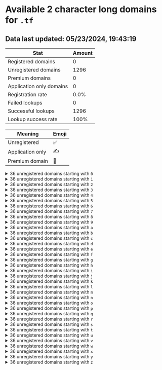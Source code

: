 # Available 2 character long domains for `.tf`

## Data last updated: 05/23/2024, 19:43:19

|Stat|Amount|
|--|--|
|Registered domains|0|
|Unregistered domains|1296|
|Premium domains|0|
|Application only domains|0|
|Registration rate|0.0%|
|Failed lookups|0|
|Successful lookups|1296|
|Lookup success rate|100%|


|Meaning|Emoji|
|--|--|
|Unregistered|:white_check_mark:|
|Application only|:writing_hand:|
|Premium domain|:gem:|

<details>
<summary>36 unregistered domains starting with <bold><code>0</code></bold></summary>

|Type|Domain|
|--|--|
|:white_check_mark:|`00.tf`|
|:white_check_mark:|`01.tf`|
|:white_check_mark:|`02.tf`|
|:white_check_mark:|`03.tf`|
|:white_check_mark:|`04.tf`|
|:white_check_mark:|`05.tf`|
|:white_check_mark:|`06.tf`|
|:white_check_mark:|`07.tf`|
|:white_check_mark:|`08.tf`|
|:white_check_mark:|`09.tf`|
|:white_check_mark:|`0a.tf`|
|:white_check_mark:|`0b.tf`|
|:white_check_mark:|`0c.tf`|
|:white_check_mark:|`0d.tf`|
|:white_check_mark:|`0e.tf`|
|:white_check_mark:|`0f.tf`|
|:white_check_mark:|`0g.tf`|
|:white_check_mark:|`0h.tf`|
|:white_check_mark:|`0i.tf`|
|:white_check_mark:|`0j.tf`|
|:white_check_mark:|`0k.tf`|
|:white_check_mark:|`0l.tf`|
|:white_check_mark:|`0m.tf`|
|:white_check_mark:|`0n.tf`|
|:white_check_mark:|`0o.tf`|
|:white_check_mark:|`0p.tf`|
|:white_check_mark:|`0q.tf`|
|:white_check_mark:|`0r.tf`|
|:white_check_mark:|`0s.tf`|
|:white_check_mark:|`0t.tf`|
|:white_check_mark:|`0u.tf`|
|:white_check_mark:|`0v.tf`|
|:white_check_mark:|`0w.tf`|
|:white_check_mark:|`0x.tf`|
|:white_check_mark:|`0y.tf`|
|:white_check_mark:|`0z.tf`|
</details>
<details>
<summary>36 unregistered domains starting with <bold><code>1</code></bold></summary>

|Type|Domain|
|--|--|
|:white_check_mark:|`10.tf`|
|:white_check_mark:|`11.tf`|
|:white_check_mark:|`12.tf`|
|:white_check_mark:|`13.tf`|
|:white_check_mark:|`14.tf`|
|:white_check_mark:|`15.tf`|
|:white_check_mark:|`16.tf`|
|:white_check_mark:|`17.tf`|
|:white_check_mark:|`18.tf`|
|:white_check_mark:|`19.tf`|
|:white_check_mark:|`1a.tf`|
|:white_check_mark:|`1b.tf`|
|:white_check_mark:|`1c.tf`|
|:white_check_mark:|`1d.tf`|
|:white_check_mark:|`1e.tf`|
|:white_check_mark:|`1f.tf`|
|:white_check_mark:|`1g.tf`|
|:white_check_mark:|`1h.tf`|
|:white_check_mark:|`1i.tf`|
|:white_check_mark:|`1j.tf`|
|:white_check_mark:|`1k.tf`|
|:white_check_mark:|`1l.tf`|
|:white_check_mark:|`1m.tf`|
|:white_check_mark:|`1n.tf`|
|:white_check_mark:|`1o.tf`|
|:white_check_mark:|`1p.tf`|
|:white_check_mark:|`1q.tf`|
|:white_check_mark:|`1r.tf`|
|:white_check_mark:|`1s.tf`|
|:white_check_mark:|`1t.tf`|
|:white_check_mark:|`1u.tf`|
|:white_check_mark:|`1v.tf`|
|:white_check_mark:|`1w.tf`|
|:white_check_mark:|`1x.tf`|
|:white_check_mark:|`1y.tf`|
|:white_check_mark:|`1z.tf`|
</details>
<details>
<summary>36 unregistered domains starting with <bold><code>2</code></bold></summary>

|Type|Domain|
|--|--|
|:white_check_mark:|`20.tf`|
|:white_check_mark:|`21.tf`|
|:white_check_mark:|`22.tf`|
|:white_check_mark:|`23.tf`|
|:white_check_mark:|`24.tf`|
|:white_check_mark:|`25.tf`|
|:white_check_mark:|`26.tf`|
|:white_check_mark:|`27.tf`|
|:white_check_mark:|`28.tf`|
|:white_check_mark:|`29.tf`|
|:white_check_mark:|`2a.tf`|
|:white_check_mark:|`2b.tf`|
|:white_check_mark:|`2c.tf`|
|:white_check_mark:|`2d.tf`|
|:white_check_mark:|`2e.tf`|
|:white_check_mark:|`2f.tf`|
|:white_check_mark:|`2g.tf`|
|:white_check_mark:|`2h.tf`|
|:white_check_mark:|`2i.tf`|
|:white_check_mark:|`2j.tf`|
|:white_check_mark:|`2k.tf`|
|:white_check_mark:|`2l.tf`|
|:white_check_mark:|`2m.tf`|
|:white_check_mark:|`2n.tf`|
|:white_check_mark:|`2o.tf`|
|:white_check_mark:|`2p.tf`|
|:white_check_mark:|`2q.tf`|
|:white_check_mark:|`2r.tf`|
|:white_check_mark:|`2s.tf`|
|:white_check_mark:|`2t.tf`|
|:white_check_mark:|`2u.tf`|
|:white_check_mark:|`2v.tf`|
|:white_check_mark:|`2w.tf`|
|:white_check_mark:|`2x.tf`|
|:white_check_mark:|`2y.tf`|
|:white_check_mark:|`2z.tf`|
</details>
<details>
<summary>36 unregistered domains starting with <bold><code>3</code></bold></summary>

|Type|Domain|
|--|--|
|:white_check_mark:|`30.tf`|
|:white_check_mark:|`31.tf`|
|:white_check_mark:|`32.tf`|
|:white_check_mark:|`33.tf`|
|:white_check_mark:|`34.tf`|
|:white_check_mark:|`35.tf`|
|:white_check_mark:|`36.tf`|
|:white_check_mark:|`37.tf`|
|:white_check_mark:|`38.tf`|
|:white_check_mark:|`39.tf`|
|:white_check_mark:|`3a.tf`|
|:white_check_mark:|`3b.tf`|
|:white_check_mark:|`3c.tf`|
|:white_check_mark:|`3d.tf`|
|:white_check_mark:|`3e.tf`|
|:white_check_mark:|`3f.tf`|
|:white_check_mark:|`3g.tf`|
|:white_check_mark:|`3h.tf`|
|:white_check_mark:|`3i.tf`|
|:white_check_mark:|`3j.tf`|
|:white_check_mark:|`3k.tf`|
|:white_check_mark:|`3l.tf`|
|:white_check_mark:|`3m.tf`|
|:white_check_mark:|`3n.tf`|
|:white_check_mark:|`3o.tf`|
|:white_check_mark:|`3p.tf`|
|:white_check_mark:|`3q.tf`|
|:white_check_mark:|`3r.tf`|
|:white_check_mark:|`3s.tf`|
|:white_check_mark:|`3t.tf`|
|:white_check_mark:|`3u.tf`|
|:white_check_mark:|`3v.tf`|
|:white_check_mark:|`3w.tf`|
|:white_check_mark:|`3x.tf`|
|:white_check_mark:|`3y.tf`|
|:white_check_mark:|`3z.tf`|
</details>
<details>
<summary>36 unregistered domains starting with <bold><code>4</code></bold></summary>

|Type|Domain|
|--|--|
|:white_check_mark:|`40.tf`|
|:white_check_mark:|`41.tf`|
|:white_check_mark:|`42.tf`|
|:white_check_mark:|`43.tf`|
|:white_check_mark:|`44.tf`|
|:white_check_mark:|`45.tf`|
|:white_check_mark:|`46.tf`|
|:white_check_mark:|`47.tf`|
|:white_check_mark:|`48.tf`|
|:white_check_mark:|`49.tf`|
|:white_check_mark:|`4a.tf`|
|:white_check_mark:|`4b.tf`|
|:white_check_mark:|`4c.tf`|
|:white_check_mark:|`4d.tf`|
|:white_check_mark:|`4e.tf`|
|:white_check_mark:|`4f.tf`|
|:white_check_mark:|`4g.tf`|
|:white_check_mark:|`4h.tf`|
|:white_check_mark:|`4i.tf`|
|:white_check_mark:|`4j.tf`|
|:white_check_mark:|`4k.tf`|
|:white_check_mark:|`4l.tf`|
|:white_check_mark:|`4m.tf`|
|:white_check_mark:|`4n.tf`|
|:white_check_mark:|`4o.tf`|
|:white_check_mark:|`4p.tf`|
|:white_check_mark:|`4q.tf`|
|:white_check_mark:|`4r.tf`|
|:white_check_mark:|`4s.tf`|
|:white_check_mark:|`4t.tf`|
|:white_check_mark:|`4u.tf`|
|:white_check_mark:|`4v.tf`|
|:white_check_mark:|`4w.tf`|
|:white_check_mark:|`4x.tf`|
|:white_check_mark:|`4y.tf`|
|:white_check_mark:|`4z.tf`|
</details>
<details>
<summary>36 unregistered domains starting with <bold><code>5</code></bold></summary>

|Type|Domain|
|--|--|
|:white_check_mark:|`50.tf`|
|:white_check_mark:|`51.tf`|
|:white_check_mark:|`52.tf`|
|:white_check_mark:|`53.tf`|
|:white_check_mark:|`54.tf`|
|:white_check_mark:|`55.tf`|
|:white_check_mark:|`56.tf`|
|:white_check_mark:|`57.tf`|
|:white_check_mark:|`58.tf`|
|:white_check_mark:|`59.tf`|
|:white_check_mark:|`5a.tf`|
|:white_check_mark:|`5b.tf`|
|:white_check_mark:|`5c.tf`|
|:white_check_mark:|`5d.tf`|
|:white_check_mark:|`5e.tf`|
|:white_check_mark:|`5f.tf`|
|:white_check_mark:|`5g.tf`|
|:white_check_mark:|`5h.tf`|
|:white_check_mark:|`5i.tf`|
|:white_check_mark:|`5j.tf`|
|:white_check_mark:|`5k.tf`|
|:white_check_mark:|`5l.tf`|
|:white_check_mark:|`5m.tf`|
|:white_check_mark:|`5n.tf`|
|:white_check_mark:|`5o.tf`|
|:white_check_mark:|`5p.tf`|
|:white_check_mark:|`5q.tf`|
|:white_check_mark:|`5r.tf`|
|:white_check_mark:|`5s.tf`|
|:white_check_mark:|`5t.tf`|
|:white_check_mark:|`5u.tf`|
|:white_check_mark:|`5v.tf`|
|:white_check_mark:|`5w.tf`|
|:white_check_mark:|`5x.tf`|
|:white_check_mark:|`5y.tf`|
|:white_check_mark:|`5z.tf`|
</details>
<details>
<summary>36 unregistered domains starting with <bold><code>6</code></bold></summary>

|Type|Domain|
|--|--|
|:white_check_mark:|`60.tf`|
|:white_check_mark:|`61.tf`|
|:white_check_mark:|`62.tf`|
|:white_check_mark:|`63.tf`|
|:white_check_mark:|`64.tf`|
|:white_check_mark:|`65.tf`|
|:white_check_mark:|`66.tf`|
|:white_check_mark:|`67.tf`|
|:white_check_mark:|`68.tf`|
|:white_check_mark:|`69.tf`|
|:white_check_mark:|`6a.tf`|
|:white_check_mark:|`6b.tf`|
|:white_check_mark:|`6c.tf`|
|:white_check_mark:|`6d.tf`|
|:white_check_mark:|`6e.tf`|
|:white_check_mark:|`6f.tf`|
|:white_check_mark:|`6g.tf`|
|:white_check_mark:|`6h.tf`|
|:white_check_mark:|`6i.tf`|
|:white_check_mark:|`6j.tf`|
|:white_check_mark:|`6k.tf`|
|:white_check_mark:|`6l.tf`|
|:white_check_mark:|`6m.tf`|
|:white_check_mark:|`6n.tf`|
|:white_check_mark:|`6o.tf`|
|:white_check_mark:|`6p.tf`|
|:white_check_mark:|`6q.tf`|
|:white_check_mark:|`6r.tf`|
|:white_check_mark:|`6s.tf`|
|:white_check_mark:|`6t.tf`|
|:white_check_mark:|`6u.tf`|
|:white_check_mark:|`6v.tf`|
|:white_check_mark:|`6w.tf`|
|:white_check_mark:|`6x.tf`|
|:white_check_mark:|`6y.tf`|
|:white_check_mark:|`6z.tf`|
</details>
<details>
<summary>36 unregistered domains starting with <bold><code>7</code></bold></summary>

|Type|Domain|
|--|--|
|:white_check_mark:|`70.tf`|
|:white_check_mark:|`71.tf`|
|:white_check_mark:|`72.tf`|
|:white_check_mark:|`73.tf`|
|:white_check_mark:|`74.tf`|
|:white_check_mark:|`75.tf`|
|:white_check_mark:|`76.tf`|
|:white_check_mark:|`77.tf`|
|:white_check_mark:|`78.tf`|
|:white_check_mark:|`79.tf`|
|:white_check_mark:|`7a.tf`|
|:white_check_mark:|`7b.tf`|
|:white_check_mark:|`7c.tf`|
|:white_check_mark:|`7d.tf`|
|:white_check_mark:|`7e.tf`|
|:white_check_mark:|`7f.tf`|
|:white_check_mark:|`7g.tf`|
|:white_check_mark:|`7h.tf`|
|:white_check_mark:|`7i.tf`|
|:white_check_mark:|`7j.tf`|
|:white_check_mark:|`7k.tf`|
|:white_check_mark:|`7l.tf`|
|:white_check_mark:|`7m.tf`|
|:white_check_mark:|`7n.tf`|
|:white_check_mark:|`7o.tf`|
|:white_check_mark:|`7p.tf`|
|:white_check_mark:|`7q.tf`|
|:white_check_mark:|`7r.tf`|
|:white_check_mark:|`7s.tf`|
|:white_check_mark:|`7t.tf`|
|:white_check_mark:|`7u.tf`|
|:white_check_mark:|`7v.tf`|
|:white_check_mark:|`7w.tf`|
|:white_check_mark:|`7x.tf`|
|:white_check_mark:|`7y.tf`|
|:white_check_mark:|`7z.tf`|
</details>
<details>
<summary>36 unregistered domains starting with <bold><code>8</code></bold></summary>

|Type|Domain|
|--|--|
|:white_check_mark:|`80.tf`|
|:white_check_mark:|`81.tf`|
|:white_check_mark:|`82.tf`|
|:white_check_mark:|`83.tf`|
|:white_check_mark:|`84.tf`|
|:white_check_mark:|`85.tf`|
|:white_check_mark:|`86.tf`|
|:white_check_mark:|`87.tf`|
|:white_check_mark:|`88.tf`|
|:white_check_mark:|`89.tf`|
|:white_check_mark:|`8a.tf`|
|:white_check_mark:|`8b.tf`|
|:white_check_mark:|`8c.tf`|
|:white_check_mark:|`8d.tf`|
|:white_check_mark:|`8e.tf`|
|:white_check_mark:|`8f.tf`|
|:white_check_mark:|`8g.tf`|
|:white_check_mark:|`8h.tf`|
|:white_check_mark:|`8i.tf`|
|:white_check_mark:|`8j.tf`|
|:white_check_mark:|`8k.tf`|
|:white_check_mark:|`8l.tf`|
|:white_check_mark:|`8m.tf`|
|:white_check_mark:|`8n.tf`|
|:white_check_mark:|`8o.tf`|
|:white_check_mark:|`8p.tf`|
|:white_check_mark:|`8q.tf`|
|:white_check_mark:|`8r.tf`|
|:white_check_mark:|`8s.tf`|
|:white_check_mark:|`8t.tf`|
|:white_check_mark:|`8u.tf`|
|:white_check_mark:|`8v.tf`|
|:white_check_mark:|`8w.tf`|
|:white_check_mark:|`8x.tf`|
|:white_check_mark:|`8y.tf`|
|:white_check_mark:|`8z.tf`|
</details>
<details>
<summary>36 unregistered domains starting with <bold><code>9</code></bold></summary>

|Type|Domain|
|--|--|
|:white_check_mark:|`90.tf`|
|:white_check_mark:|`91.tf`|
|:white_check_mark:|`92.tf`|
|:white_check_mark:|`93.tf`|
|:white_check_mark:|`94.tf`|
|:white_check_mark:|`95.tf`|
|:white_check_mark:|`96.tf`|
|:white_check_mark:|`97.tf`|
|:white_check_mark:|`98.tf`|
|:white_check_mark:|`99.tf`|
|:white_check_mark:|`9a.tf`|
|:white_check_mark:|`9b.tf`|
|:white_check_mark:|`9c.tf`|
|:white_check_mark:|`9d.tf`|
|:white_check_mark:|`9e.tf`|
|:white_check_mark:|`9f.tf`|
|:white_check_mark:|`9g.tf`|
|:white_check_mark:|`9h.tf`|
|:white_check_mark:|`9i.tf`|
|:white_check_mark:|`9j.tf`|
|:white_check_mark:|`9k.tf`|
|:white_check_mark:|`9l.tf`|
|:white_check_mark:|`9m.tf`|
|:white_check_mark:|`9n.tf`|
|:white_check_mark:|`9o.tf`|
|:white_check_mark:|`9p.tf`|
|:white_check_mark:|`9q.tf`|
|:white_check_mark:|`9r.tf`|
|:white_check_mark:|`9s.tf`|
|:white_check_mark:|`9t.tf`|
|:white_check_mark:|`9u.tf`|
|:white_check_mark:|`9v.tf`|
|:white_check_mark:|`9w.tf`|
|:white_check_mark:|`9x.tf`|
|:white_check_mark:|`9y.tf`|
|:white_check_mark:|`9z.tf`|
</details>
<details>
<summary>36 unregistered domains starting with <bold><code>a</code></bold></summary>

|Type|Domain|
|--|--|
|:white_check_mark:|`a0.tf`|
|:white_check_mark:|`a1.tf`|
|:white_check_mark:|`a2.tf`|
|:white_check_mark:|`a3.tf`|
|:white_check_mark:|`a4.tf`|
|:white_check_mark:|`a5.tf`|
|:white_check_mark:|`a6.tf`|
|:white_check_mark:|`a7.tf`|
|:white_check_mark:|`a8.tf`|
|:white_check_mark:|`a9.tf`|
|:white_check_mark:|`aa.tf`|
|:white_check_mark:|`ab.tf`|
|:white_check_mark:|`ac.tf`|
|:white_check_mark:|`ad.tf`|
|:white_check_mark:|`ae.tf`|
|:white_check_mark:|`af.tf`|
|:white_check_mark:|`ag.tf`|
|:white_check_mark:|`ah.tf`|
|:white_check_mark:|`ai.tf`|
|:white_check_mark:|`aj.tf`|
|:white_check_mark:|`ak.tf`|
|:white_check_mark:|`al.tf`|
|:white_check_mark:|`am.tf`|
|:white_check_mark:|`an.tf`|
|:white_check_mark:|`ao.tf`|
|:white_check_mark:|`ap.tf`|
|:white_check_mark:|`aq.tf`|
|:white_check_mark:|`ar.tf`|
|:white_check_mark:|`as.tf`|
|:white_check_mark:|`at.tf`|
|:white_check_mark:|`au.tf`|
|:white_check_mark:|`av.tf`|
|:white_check_mark:|`aw.tf`|
|:white_check_mark:|`ax.tf`|
|:white_check_mark:|`ay.tf`|
|:white_check_mark:|`az.tf`|
</details>
<details>
<summary>36 unregistered domains starting with <bold><code>b</code></bold></summary>

|Type|Domain|
|--|--|
|:white_check_mark:|`b0.tf`|
|:white_check_mark:|`b1.tf`|
|:white_check_mark:|`b2.tf`|
|:white_check_mark:|`b3.tf`|
|:white_check_mark:|`b4.tf`|
|:white_check_mark:|`b5.tf`|
|:white_check_mark:|`b6.tf`|
|:white_check_mark:|`b7.tf`|
|:white_check_mark:|`b8.tf`|
|:white_check_mark:|`b9.tf`|
|:white_check_mark:|`ba.tf`|
|:white_check_mark:|`bb.tf`|
|:white_check_mark:|`bc.tf`|
|:white_check_mark:|`bd.tf`|
|:white_check_mark:|`be.tf`|
|:white_check_mark:|`bf.tf`|
|:white_check_mark:|`bg.tf`|
|:white_check_mark:|`bh.tf`|
|:white_check_mark:|`bi.tf`|
|:white_check_mark:|`bj.tf`|
|:white_check_mark:|`bk.tf`|
|:white_check_mark:|`bl.tf`|
|:white_check_mark:|`bm.tf`|
|:white_check_mark:|`bn.tf`|
|:white_check_mark:|`bo.tf`|
|:white_check_mark:|`bp.tf`|
|:white_check_mark:|`bq.tf`|
|:white_check_mark:|`br.tf`|
|:white_check_mark:|`bs.tf`|
|:white_check_mark:|`bt.tf`|
|:white_check_mark:|`bu.tf`|
|:white_check_mark:|`bv.tf`|
|:white_check_mark:|`bw.tf`|
|:white_check_mark:|`bx.tf`|
|:white_check_mark:|`by.tf`|
|:white_check_mark:|`bz.tf`|
</details>
<details>
<summary>36 unregistered domains starting with <bold><code>c</code></bold></summary>

|Type|Domain|
|--|--|
|:white_check_mark:|`c0.tf`|
|:white_check_mark:|`c1.tf`|
|:white_check_mark:|`c2.tf`|
|:white_check_mark:|`c3.tf`|
|:white_check_mark:|`c4.tf`|
|:white_check_mark:|`c5.tf`|
|:white_check_mark:|`c6.tf`|
|:white_check_mark:|`c7.tf`|
|:white_check_mark:|`c8.tf`|
|:white_check_mark:|`c9.tf`|
|:white_check_mark:|`ca.tf`|
|:white_check_mark:|`cb.tf`|
|:white_check_mark:|`cc.tf`|
|:white_check_mark:|`cd.tf`|
|:white_check_mark:|`ce.tf`|
|:white_check_mark:|`cf.tf`|
|:white_check_mark:|`cg.tf`|
|:white_check_mark:|`ch.tf`|
|:white_check_mark:|`ci.tf`|
|:white_check_mark:|`cj.tf`|
|:white_check_mark:|`ck.tf`|
|:white_check_mark:|`cl.tf`|
|:white_check_mark:|`cm.tf`|
|:white_check_mark:|`cn.tf`|
|:white_check_mark:|`co.tf`|
|:white_check_mark:|`cp.tf`|
|:white_check_mark:|`cq.tf`|
|:white_check_mark:|`cr.tf`|
|:white_check_mark:|`cs.tf`|
|:white_check_mark:|`ct.tf`|
|:white_check_mark:|`cu.tf`|
|:white_check_mark:|`cv.tf`|
|:white_check_mark:|`cw.tf`|
|:white_check_mark:|`cx.tf`|
|:white_check_mark:|`cy.tf`|
|:white_check_mark:|`cz.tf`|
</details>
<details>
<summary>36 unregistered domains starting with <bold><code>d</code></bold></summary>

|Type|Domain|
|--|--|
|:white_check_mark:|`d0.tf`|
|:white_check_mark:|`d1.tf`|
|:white_check_mark:|`d2.tf`|
|:white_check_mark:|`d3.tf`|
|:white_check_mark:|`d4.tf`|
|:white_check_mark:|`d5.tf`|
|:white_check_mark:|`d6.tf`|
|:white_check_mark:|`d7.tf`|
|:white_check_mark:|`d8.tf`|
|:white_check_mark:|`d9.tf`|
|:white_check_mark:|`da.tf`|
|:white_check_mark:|`db.tf`|
|:white_check_mark:|`dc.tf`|
|:white_check_mark:|`dd.tf`|
|:white_check_mark:|`de.tf`|
|:white_check_mark:|`df.tf`|
|:white_check_mark:|`dg.tf`|
|:white_check_mark:|`dh.tf`|
|:white_check_mark:|`di.tf`|
|:white_check_mark:|`dj.tf`|
|:white_check_mark:|`dk.tf`|
|:white_check_mark:|`dl.tf`|
|:white_check_mark:|`dm.tf`|
|:white_check_mark:|`dn.tf`|
|:white_check_mark:|`do.tf`|
|:white_check_mark:|`dp.tf`|
|:white_check_mark:|`dq.tf`|
|:white_check_mark:|`dr.tf`|
|:white_check_mark:|`ds.tf`|
|:white_check_mark:|`dt.tf`|
|:white_check_mark:|`du.tf`|
|:white_check_mark:|`dv.tf`|
|:white_check_mark:|`dw.tf`|
|:white_check_mark:|`dx.tf`|
|:white_check_mark:|`dy.tf`|
|:white_check_mark:|`dz.tf`|
</details>
<details>
<summary>36 unregistered domains starting with <bold><code>e</code></bold></summary>

|Type|Domain|
|--|--|
|:white_check_mark:|`e0.tf`|
|:white_check_mark:|`e1.tf`|
|:white_check_mark:|`e2.tf`|
|:white_check_mark:|`e3.tf`|
|:white_check_mark:|`e4.tf`|
|:white_check_mark:|`e5.tf`|
|:white_check_mark:|`e6.tf`|
|:white_check_mark:|`e7.tf`|
|:white_check_mark:|`e8.tf`|
|:white_check_mark:|`e9.tf`|
|:white_check_mark:|`ea.tf`|
|:white_check_mark:|`eb.tf`|
|:white_check_mark:|`ec.tf`|
|:white_check_mark:|`ed.tf`|
|:white_check_mark:|`ee.tf`|
|:white_check_mark:|`ef.tf`|
|:white_check_mark:|`eg.tf`|
|:white_check_mark:|`eh.tf`|
|:white_check_mark:|`ei.tf`|
|:white_check_mark:|`ej.tf`|
|:white_check_mark:|`ek.tf`|
|:white_check_mark:|`el.tf`|
|:white_check_mark:|`em.tf`|
|:white_check_mark:|`en.tf`|
|:white_check_mark:|`eo.tf`|
|:white_check_mark:|`ep.tf`|
|:white_check_mark:|`eq.tf`|
|:white_check_mark:|`er.tf`|
|:white_check_mark:|`es.tf`|
|:white_check_mark:|`et.tf`|
|:white_check_mark:|`eu.tf`|
|:white_check_mark:|`ev.tf`|
|:white_check_mark:|`ew.tf`|
|:white_check_mark:|`ex.tf`|
|:white_check_mark:|`ey.tf`|
|:white_check_mark:|`ez.tf`|
</details>
<details>
<summary>36 unregistered domains starting with <bold><code>f</code></bold></summary>

|Type|Domain|
|--|--|
|:white_check_mark:|`f0.tf`|
|:white_check_mark:|`f1.tf`|
|:white_check_mark:|`f2.tf`|
|:white_check_mark:|`f3.tf`|
|:white_check_mark:|`f4.tf`|
|:white_check_mark:|`f5.tf`|
|:white_check_mark:|`f6.tf`|
|:white_check_mark:|`f7.tf`|
|:white_check_mark:|`f8.tf`|
|:white_check_mark:|`f9.tf`|
|:white_check_mark:|`fa.tf`|
|:white_check_mark:|`fb.tf`|
|:white_check_mark:|`fc.tf`|
|:white_check_mark:|`fd.tf`|
|:white_check_mark:|`fe.tf`|
|:white_check_mark:|`ff.tf`|
|:white_check_mark:|`fg.tf`|
|:white_check_mark:|`fh.tf`|
|:white_check_mark:|`fi.tf`|
|:white_check_mark:|`fj.tf`|
|:white_check_mark:|`fk.tf`|
|:white_check_mark:|`fl.tf`|
|:white_check_mark:|`fm.tf`|
|:white_check_mark:|`fn.tf`|
|:white_check_mark:|`fo.tf`|
|:white_check_mark:|`fp.tf`|
|:white_check_mark:|`fq.tf`|
|:white_check_mark:|`fr.tf`|
|:white_check_mark:|`fs.tf`|
|:white_check_mark:|`ft.tf`|
|:white_check_mark:|`fu.tf`|
|:white_check_mark:|`fv.tf`|
|:white_check_mark:|`fw.tf`|
|:white_check_mark:|`fx.tf`|
|:white_check_mark:|`fy.tf`|
|:white_check_mark:|`fz.tf`|
</details>
<details>
<summary>36 unregistered domains starting with <bold><code>g</code></bold></summary>

|Type|Domain|
|--|--|
|:white_check_mark:|`g0.tf`|
|:white_check_mark:|`g1.tf`|
|:white_check_mark:|`g2.tf`|
|:white_check_mark:|`g3.tf`|
|:white_check_mark:|`g4.tf`|
|:white_check_mark:|`g5.tf`|
|:white_check_mark:|`g6.tf`|
|:white_check_mark:|`g7.tf`|
|:white_check_mark:|`g8.tf`|
|:white_check_mark:|`g9.tf`|
|:white_check_mark:|`ga.tf`|
|:white_check_mark:|`gb.tf`|
|:white_check_mark:|`gc.tf`|
|:white_check_mark:|`gd.tf`|
|:white_check_mark:|`ge.tf`|
|:white_check_mark:|`gf.tf`|
|:white_check_mark:|`gg.tf`|
|:white_check_mark:|`gh.tf`|
|:white_check_mark:|`gi.tf`|
|:white_check_mark:|`gj.tf`|
|:white_check_mark:|`gk.tf`|
|:white_check_mark:|`gl.tf`|
|:white_check_mark:|`gm.tf`|
|:white_check_mark:|`gn.tf`|
|:white_check_mark:|`go.tf`|
|:white_check_mark:|`gp.tf`|
|:white_check_mark:|`gq.tf`|
|:white_check_mark:|`gr.tf`|
|:white_check_mark:|`gs.tf`|
|:white_check_mark:|`gt.tf`|
|:white_check_mark:|`gu.tf`|
|:white_check_mark:|`gv.tf`|
|:white_check_mark:|`gw.tf`|
|:white_check_mark:|`gx.tf`|
|:white_check_mark:|`gy.tf`|
|:white_check_mark:|`gz.tf`|
</details>
<details>
<summary>36 unregistered domains starting with <bold><code>h</code></bold></summary>

|Type|Domain|
|--|--|
|:white_check_mark:|`h0.tf`|
|:white_check_mark:|`h1.tf`|
|:white_check_mark:|`h2.tf`|
|:white_check_mark:|`h3.tf`|
|:white_check_mark:|`h4.tf`|
|:white_check_mark:|`h5.tf`|
|:white_check_mark:|`h6.tf`|
|:white_check_mark:|`h7.tf`|
|:white_check_mark:|`h8.tf`|
|:white_check_mark:|`h9.tf`|
|:white_check_mark:|`ha.tf`|
|:white_check_mark:|`hb.tf`|
|:white_check_mark:|`hc.tf`|
|:white_check_mark:|`hd.tf`|
|:white_check_mark:|`he.tf`|
|:white_check_mark:|`hf.tf`|
|:white_check_mark:|`hg.tf`|
|:white_check_mark:|`hh.tf`|
|:white_check_mark:|`hi.tf`|
|:white_check_mark:|`hj.tf`|
|:white_check_mark:|`hk.tf`|
|:white_check_mark:|`hl.tf`|
|:white_check_mark:|`hm.tf`|
|:white_check_mark:|`hn.tf`|
|:white_check_mark:|`ho.tf`|
|:white_check_mark:|`hp.tf`|
|:white_check_mark:|`hq.tf`|
|:white_check_mark:|`hr.tf`|
|:white_check_mark:|`hs.tf`|
|:white_check_mark:|`ht.tf`|
|:white_check_mark:|`hu.tf`|
|:white_check_mark:|`hv.tf`|
|:white_check_mark:|`hw.tf`|
|:white_check_mark:|`hx.tf`|
|:white_check_mark:|`hy.tf`|
|:white_check_mark:|`hz.tf`|
</details>
<details>
<summary>36 unregistered domains starting with <bold><code>i</code></bold></summary>

|Type|Domain|
|--|--|
|:white_check_mark:|`i0.tf`|
|:white_check_mark:|`i1.tf`|
|:white_check_mark:|`i2.tf`|
|:white_check_mark:|`i3.tf`|
|:white_check_mark:|`i4.tf`|
|:white_check_mark:|`i5.tf`|
|:white_check_mark:|`i6.tf`|
|:white_check_mark:|`i7.tf`|
|:white_check_mark:|`i8.tf`|
|:white_check_mark:|`i9.tf`|
|:white_check_mark:|`ia.tf`|
|:white_check_mark:|`ib.tf`|
|:white_check_mark:|`ic.tf`|
|:white_check_mark:|`id.tf`|
|:white_check_mark:|`ie.tf`|
|:white_check_mark:|`if.tf`|
|:white_check_mark:|`ig.tf`|
|:white_check_mark:|`ih.tf`|
|:white_check_mark:|`ii.tf`|
|:white_check_mark:|`ij.tf`|
|:white_check_mark:|`ik.tf`|
|:white_check_mark:|`il.tf`|
|:white_check_mark:|`im.tf`|
|:white_check_mark:|`in.tf`|
|:white_check_mark:|`io.tf`|
|:white_check_mark:|`ip.tf`|
|:white_check_mark:|`iq.tf`|
|:white_check_mark:|`ir.tf`|
|:white_check_mark:|`is.tf`|
|:white_check_mark:|`it.tf`|
|:white_check_mark:|`iu.tf`|
|:white_check_mark:|`iv.tf`|
|:white_check_mark:|`iw.tf`|
|:white_check_mark:|`ix.tf`|
|:white_check_mark:|`iy.tf`|
|:white_check_mark:|`iz.tf`|
</details>
<details>
<summary>36 unregistered domains starting with <bold><code>j</code></bold></summary>

|Type|Domain|
|--|--|
|:white_check_mark:|`j0.tf`|
|:white_check_mark:|`j1.tf`|
|:white_check_mark:|`j2.tf`|
|:white_check_mark:|`j3.tf`|
|:white_check_mark:|`j4.tf`|
|:white_check_mark:|`j5.tf`|
|:white_check_mark:|`j6.tf`|
|:white_check_mark:|`j7.tf`|
|:white_check_mark:|`j8.tf`|
|:white_check_mark:|`j9.tf`|
|:white_check_mark:|`ja.tf`|
|:white_check_mark:|`jb.tf`|
|:white_check_mark:|`jc.tf`|
|:white_check_mark:|`jd.tf`|
|:white_check_mark:|`je.tf`|
|:white_check_mark:|`jf.tf`|
|:white_check_mark:|`jg.tf`|
|:white_check_mark:|`jh.tf`|
|:white_check_mark:|`ji.tf`|
|:white_check_mark:|`jj.tf`|
|:white_check_mark:|`jk.tf`|
|:white_check_mark:|`jl.tf`|
|:white_check_mark:|`jm.tf`|
|:white_check_mark:|`jn.tf`|
|:white_check_mark:|`jo.tf`|
|:white_check_mark:|`jp.tf`|
|:white_check_mark:|`jq.tf`|
|:white_check_mark:|`jr.tf`|
|:white_check_mark:|`js.tf`|
|:white_check_mark:|`jt.tf`|
|:white_check_mark:|`ju.tf`|
|:white_check_mark:|`jv.tf`|
|:white_check_mark:|`jw.tf`|
|:white_check_mark:|`jx.tf`|
|:white_check_mark:|`jy.tf`|
|:white_check_mark:|`jz.tf`|
</details>
<details>
<summary>36 unregistered domains starting with <bold><code>k</code></bold></summary>

|Type|Domain|
|--|--|
|:white_check_mark:|`k0.tf`|
|:white_check_mark:|`k1.tf`|
|:white_check_mark:|`k2.tf`|
|:white_check_mark:|`k3.tf`|
|:white_check_mark:|`k4.tf`|
|:white_check_mark:|`k5.tf`|
|:white_check_mark:|`k6.tf`|
|:white_check_mark:|`k7.tf`|
|:white_check_mark:|`k8.tf`|
|:white_check_mark:|`k9.tf`|
|:white_check_mark:|`ka.tf`|
|:white_check_mark:|`kb.tf`|
|:white_check_mark:|`kc.tf`|
|:white_check_mark:|`kd.tf`|
|:white_check_mark:|`ke.tf`|
|:white_check_mark:|`kf.tf`|
|:white_check_mark:|`kg.tf`|
|:white_check_mark:|`kh.tf`|
|:white_check_mark:|`ki.tf`|
|:white_check_mark:|`kj.tf`|
|:white_check_mark:|`kk.tf`|
|:white_check_mark:|`kl.tf`|
|:white_check_mark:|`km.tf`|
|:white_check_mark:|`kn.tf`|
|:white_check_mark:|`ko.tf`|
|:white_check_mark:|`kp.tf`|
|:white_check_mark:|`kq.tf`|
|:white_check_mark:|`kr.tf`|
|:white_check_mark:|`ks.tf`|
|:white_check_mark:|`kt.tf`|
|:white_check_mark:|`ku.tf`|
|:white_check_mark:|`kv.tf`|
|:white_check_mark:|`kw.tf`|
|:white_check_mark:|`kx.tf`|
|:white_check_mark:|`ky.tf`|
|:white_check_mark:|`kz.tf`|
</details>
<details>
<summary>36 unregistered domains starting with <bold><code>l</code></bold></summary>

|Type|Domain|
|--|--|
|:white_check_mark:|`l0.tf`|
|:white_check_mark:|`l1.tf`|
|:white_check_mark:|`l2.tf`|
|:white_check_mark:|`l3.tf`|
|:white_check_mark:|`l4.tf`|
|:white_check_mark:|`l5.tf`|
|:white_check_mark:|`l6.tf`|
|:white_check_mark:|`l7.tf`|
|:white_check_mark:|`l8.tf`|
|:white_check_mark:|`l9.tf`|
|:white_check_mark:|`la.tf`|
|:white_check_mark:|`lb.tf`|
|:white_check_mark:|`lc.tf`|
|:white_check_mark:|`ld.tf`|
|:white_check_mark:|`le.tf`|
|:white_check_mark:|`lf.tf`|
|:white_check_mark:|`lg.tf`|
|:white_check_mark:|`lh.tf`|
|:white_check_mark:|`li.tf`|
|:white_check_mark:|`lj.tf`|
|:white_check_mark:|`lk.tf`|
|:white_check_mark:|`ll.tf`|
|:white_check_mark:|`lm.tf`|
|:white_check_mark:|`ln.tf`|
|:white_check_mark:|`lo.tf`|
|:white_check_mark:|`lp.tf`|
|:white_check_mark:|`lq.tf`|
|:white_check_mark:|`lr.tf`|
|:white_check_mark:|`ls.tf`|
|:white_check_mark:|`lt.tf`|
|:white_check_mark:|`lu.tf`|
|:white_check_mark:|`lv.tf`|
|:white_check_mark:|`lw.tf`|
|:white_check_mark:|`lx.tf`|
|:white_check_mark:|`ly.tf`|
|:white_check_mark:|`lz.tf`|
</details>
<details>
<summary>36 unregistered domains starting with <bold><code>m</code></bold></summary>

|Type|Domain|
|--|--|
|:white_check_mark:|`m0.tf`|
|:white_check_mark:|`m1.tf`|
|:white_check_mark:|`m2.tf`|
|:white_check_mark:|`m3.tf`|
|:white_check_mark:|`m4.tf`|
|:white_check_mark:|`m5.tf`|
|:white_check_mark:|`m6.tf`|
|:white_check_mark:|`m7.tf`|
|:white_check_mark:|`m8.tf`|
|:white_check_mark:|`m9.tf`|
|:white_check_mark:|`ma.tf`|
|:white_check_mark:|`mb.tf`|
|:white_check_mark:|`mc.tf`|
|:white_check_mark:|`md.tf`|
|:white_check_mark:|`me.tf`|
|:white_check_mark:|`mf.tf`|
|:white_check_mark:|`mg.tf`|
|:white_check_mark:|`mh.tf`|
|:white_check_mark:|`mi.tf`|
|:white_check_mark:|`mj.tf`|
|:white_check_mark:|`mk.tf`|
|:white_check_mark:|`ml.tf`|
|:white_check_mark:|`mm.tf`|
|:white_check_mark:|`mn.tf`|
|:white_check_mark:|`mo.tf`|
|:white_check_mark:|`mp.tf`|
|:white_check_mark:|`mq.tf`|
|:white_check_mark:|`mr.tf`|
|:white_check_mark:|`ms.tf`|
|:white_check_mark:|`mt.tf`|
|:white_check_mark:|`mu.tf`|
|:white_check_mark:|`mv.tf`|
|:white_check_mark:|`mw.tf`|
|:white_check_mark:|`mx.tf`|
|:white_check_mark:|`my.tf`|
|:white_check_mark:|`mz.tf`|
</details>
<details>
<summary>36 unregistered domains starting with <bold><code>n</code></bold></summary>

|Type|Domain|
|--|--|
|:white_check_mark:|`n0.tf`|
|:white_check_mark:|`n1.tf`|
|:white_check_mark:|`n2.tf`|
|:white_check_mark:|`n3.tf`|
|:white_check_mark:|`n4.tf`|
|:white_check_mark:|`n5.tf`|
|:white_check_mark:|`n6.tf`|
|:white_check_mark:|`n7.tf`|
|:white_check_mark:|`n8.tf`|
|:white_check_mark:|`n9.tf`|
|:white_check_mark:|`na.tf`|
|:white_check_mark:|`nb.tf`|
|:white_check_mark:|`nc.tf`|
|:white_check_mark:|`nd.tf`|
|:white_check_mark:|`ne.tf`|
|:white_check_mark:|`nf.tf`|
|:white_check_mark:|`ng.tf`|
|:white_check_mark:|`nh.tf`|
|:white_check_mark:|`ni.tf`|
|:white_check_mark:|`nj.tf`|
|:white_check_mark:|`nk.tf`|
|:white_check_mark:|`nl.tf`|
|:white_check_mark:|`nm.tf`|
|:white_check_mark:|`nn.tf`|
|:white_check_mark:|`no.tf`|
|:white_check_mark:|`np.tf`|
|:white_check_mark:|`nq.tf`|
|:white_check_mark:|`nr.tf`|
|:white_check_mark:|`ns.tf`|
|:white_check_mark:|`nt.tf`|
|:white_check_mark:|`nu.tf`|
|:white_check_mark:|`nv.tf`|
|:white_check_mark:|`nw.tf`|
|:white_check_mark:|`nx.tf`|
|:white_check_mark:|`ny.tf`|
|:white_check_mark:|`nz.tf`|
</details>
<details>
<summary>36 unregistered domains starting with <bold><code>o</code></bold></summary>

|Type|Domain|
|--|--|
|:white_check_mark:|`o0.tf`|
|:white_check_mark:|`o1.tf`|
|:white_check_mark:|`o2.tf`|
|:white_check_mark:|`o3.tf`|
|:white_check_mark:|`o4.tf`|
|:white_check_mark:|`o5.tf`|
|:white_check_mark:|`o6.tf`|
|:white_check_mark:|`o7.tf`|
|:white_check_mark:|`o8.tf`|
|:white_check_mark:|`o9.tf`|
|:white_check_mark:|`oa.tf`|
|:white_check_mark:|`ob.tf`|
|:white_check_mark:|`oc.tf`|
|:white_check_mark:|`od.tf`|
|:white_check_mark:|`oe.tf`|
|:white_check_mark:|`of.tf`|
|:white_check_mark:|`og.tf`|
|:white_check_mark:|`oh.tf`|
|:white_check_mark:|`oi.tf`|
|:white_check_mark:|`oj.tf`|
|:white_check_mark:|`ok.tf`|
|:white_check_mark:|`ol.tf`|
|:white_check_mark:|`om.tf`|
|:white_check_mark:|`on.tf`|
|:white_check_mark:|`oo.tf`|
|:white_check_mark:|`op.tf`|
|:white_check_mark:|`oq.tf`|
|:white_check_mark:|`or.tf`|
|:white_check_mark:|`os.tf`|
|:white_check_mark:|`ot.tf`|
|:white_check_mark:|`ou.tf`|
|:white_check_mark:|`ov.tf`|
|:white_check_mark:|`ow.tf`|
|:white_check_mark:|`ox.tf`|
|:white_check_mark:|`oy.tf`|
|:white_check_mark:|`oz.tf`|
</details>
<details>
<summary>36 unregistered domains starting with <bold><code>p</code></bold></summary>

|Type|Domain|
|--|--|
|:white_check_mark:|`p0.tf`|
|:white_check_mark:|`p1.tf`|
|:white_check_mark:|`p2.tf`|
|:white_check_mark:|`p3.tf`|
|:white_check_mark:|`p4.tf`|
|:white_check_mark:|`p5.tf`|
|:white_check_mark:|`p6.tf`|
|:white_check_mark:|`p7.tf`|
|:white_check_mark:|`p8.tf`|
|:white_check_mark:|`p9.tf`|
|:white_check_mark:|`pa.tf`|
|:white_check_mark:|`pb.tf`|
|:white_check_mark:|`pc.tf`|
|:white_check_mark:|`pd.tf`|
|:white_check_mark:|`pe.tf`|
|:white_check_mark:|`pf.tf`|
|:white_check_mark:|`pg.tf`|
|:white_check_mark:|`ph.tf`|
|:white_check_mark:|`pi.tf`|
|:white_check_mark:|`pj.tf`|
|:white_check_mark:|`pk.tf`|
|:white_check_mark:|`pl.tf`|
|:white_check_mark:|`pm.tf`|
|:white_check_mark:|`pn.tf`|
|:white_check_mark:|`po.tf`|
|:white_check_mark:|`pp.tf`|
|:white_check_mark:|`pq.tf`|
|:white_check_mark:|`pr.tf`|
|:white_check_mark:|`ps.tf`|
|:white_check_mark:|`pt.tf`|
|:white_check_mark:|`pu.tf`|
|:white_check_mark:|`pv.tf`|
|:white_check_mark:|`pw.tf`|
|:white_check_mark:|`px.tf`|
|:white_check_mark:|`py.tf`|
|:white_check_mark:|`pz.tf`|
</details>
<details>
<summary>36 unregistered domains starting with <bold><code>q</code></bold></summary>

|Type|Domain|
|--|--|
|:white_check_mark:|`q0.tf`|
|:white_check_mark:|`q1.tf`|
|:white_check_mark:|`q2.tf`|
|:white_check_mark:|`q3.tf`|
|:white_check_mark:|`q4.tf`|
|:white_check_mark:|`q5.tf`|
|:white_check_mark:|`q6.tf`|
|:white_check_mark:|`q7.tf`|
|:white_check_mark:|`q8.tf`|
|:white_check_mark:|`q9.tf`|
|:white_check_mark:|`qa.tf`|
|:white_check_mark:|`qb.tf`|
|:white_check_mark:|`qc.tf`|
|:white_check_mark:|`qd.tf`|
|:white_check_mark:|`qe.tf`|
|:white_check_mark:|`qf.tf`|
|:white_check_mark:|`qg.tf`|
|:white_check_mark:|`qh.tf`|
|:white_check_mark:|`qi.tf`|
|:white_check_mark:|`qj.tf`|
|:white_check_mark:|`qk.tf`|
|:white_check_mark:|`ql.tf`|
|:white_check_mark:|`qm.tf`|
|:white_check_mark:|`qn.tf`|
|:white_check_mark:|`qo.tf`|
|:white_check_mark:|`qp.tf`|
|:white_check_mark:|`qq.tf`|
|:white_check_mark:|`qr.tf`|
|:white_check_mark:|`qs.tf`|
|:white_check_mark:|`qt.tf`|
|:white_check_mark:|`qu.tf`|
|:white_check_mark:|`qv.tf`|
|:white_check_mark:|`qw.tf`|
|:white_check_mark:|`qx.tf`|
|:white_check_mark:|`qy.tf`|
|:white_check_mark:|`qz.tf`|
</details>
<details>
<summary>36 unregistered domains starting with <bold><code>r</code></bold></summary>

|Type|Domain|
|--|--|
|:white_check_mark:|`r0.tf`|
|:white_check_mark:|`r1.tf`|
|:white_check_mark:|`r2.tf`|
|:white_check_mark:|`r3.tf`|
|:white_check_mark:|`r4.tf`|
|:white_check_mark:|`r5.tf`|
|:white_check_mark:|`r6.tf`|
|:white_check_mark:|`r7.tf`|
|:white_check_mark:|`r8.tf`|
|:white_check_mark:|`r9.tf`|
|:white_check_mark:|`ra.tf`|
|:white_check_mark:|`rb.tf`|
|:white_check_mark:|`rc.tf`|
|:white_check_mark:|`rd.tf`|
|:white_check_mark:|`re.tf`|
|:white_check_mark:|`rf.tf`|
|:white_check_mark:|`rg.tf`|
|:white_check_mark:|`rh.tf`|
|:white_check_mark:|`ri.tf`|
|:white_check_mark:|`rj.tf`|
|:white_check_mark:|`rk.tf`|
|:white_check_mark:|`rl.tf`|
|:white_check_mark:|`rm.tf`|
|:white_check_mark:|`rn.tf`|
|:white_check_mark:|`ro.tf`|
|:white_check_mark:|`rp.tf`|
|:white_check_mark:|`rq.tf`|
|:white_check_mark:|`rr.tf`|
|:white_check_mark:|`rs.tf`|
|:white_check_mark:|`rt.tf`|
|:white_check_mark:|`ru.tf`|
|:white_check_mark:|`rv.tf`|
|:white_check_mark:|`rw.tf`|
|:white_check_mark:|`rx.tf`|
|:white_check_mark:|`ry.tf`|
|:white_check_mark:|`rz.tf`|
</details>
<details>
<summary>36 unregistered domains starting with <bold><code>s</code></bold></summary>

|Type|Domain|
|--|--|
|:white_check_mark:|`s0.tf`|
|:white_check_mark:|`s1.tf`|
|:white_check_mark:|`s2.tf`|
|:white_check_mark:|`s3.tf`|
|:white_check_mark:|`s4.tf`|
|:white_check_mark:|`s5.tf`|
|:white_check_mark:|`s6.tf`|
|:white_check_mark:|`s7.tf`|
|:white_check_mark:|`s8.tf`|
|:white_check_mark:|`s9.tf`|
|:white_check_mark:|`sa.tf`|
|:white_check_mark:|`sb.tf`|
|:white_check_mark:|`sc.tf`|
|:white_check_mark:|`sd.tf`|
|:white_check_mark:|`se.tf`|
|:white_check_mark:|`sf.tf`|
|:white_check_mark:|`sg.tf`|
|:white_check_mark:|`sh.tf`|
|:white_check_mark:|`si.tf`|
|:white_check_mark:|`sj.tf`|
|:white_check_mark:|`sk.tf`|
|:white_check_mark:|`sl.tf`|
|:white_check_mark:|`sm.tf`|
|:white_check_mark:|`sn.tf`|
|:white_check_mark:|`so.tf`|
|:white_check_mark:|`sp.tf`|
|:white_check_mark:|`sq.tf`|
|:white_check_mark:|`sr.tf`|
|:white_check_mark:|`ss.tf`|
|:white_check_mark:|`st.tf`|
|:white_check_mark:|`su.tf`|
|:white_check_mark:|`sv.tf`|
|:white_check_mark:|`sw.tf`|
|:white_check_mark:|`sx.tf`|
|:white_check_mark:|`sy.tf`|
|:white_check_mark:|`sz.tf`|
</details>
<details>
<summary>36 unregistered domains starting with <bold><code>t</code></bold></summary>

|Type|Domain|
|--|--|
|:white_check_mark:|`t0.tf`|
|:white_check_mark:|`t1.tf`|
|:white_check_mark:|`t2.tf`|
|:white_check_mark:|`t3.tf`|
|:white_check_mark:|`t4.tf`|
|:white_check_mark:|`t5.tf`|
|:white_check_mark:|`t6.tf`|
|:white_check_mark:|`t7.tf`|
|:white_check_mark:|`t8.tf`|
|:white_check_mark:|`t9.tf`|
|:white_check_mark:|`ta.tf`|
|:white_check_mark:|`tb.tf`|
|:white_check_mark:|`tc.tf`|
|:white_check_mark:|`td.tf`|
|:white_check_mark:|`te.tf`|
|:white_check_mark:|`tf.tf`|
|:white_check_mark:|`tg.tf`|
|:white_check_mark:|`th.tf`|
|:white_check_mark:|`ti.tf`|
|:white_check_mark:|`tj.tf`|
|:white_check_mark:|`tk.tf`|
|:white_check_mark:|`tl.tf`|
|:white_check_mark:|`tm.tf`|
|:white_check_mark:|`tn.tf`|
|:white_check_mark:|`to.tf`|
|:white_check_mark:|`tp.tf`|
|:white_check_mark:|`tq.tf`|
|:white_check_mark:|`tr.tf`|
|:white_check_mark:|`ts.tf`|
|:white_check_mark:|`tt.tf`|
|:white_check_mark:|`tu.tf`|
|:white_check_mark:|`tv.tf`|
|:white_check_mark:|`tw.tf`|
|:white_check_mark:|`tx.tf`|
|:white_check_mark:|`ty.tf`|
|:white_check_mark:|`tz.tf`|
</details>
<details>
<summary>36 unregistered domains starting with <bold><code>u</code></bold></summary>

|Type|Domain|
|--|--|
|:white_check_mark:|`u0.tf`|
|:white_check_mark:|`u1.tf`|
|:white_check_mark:|`u2.tf`|
|:white_check_mark:|`u3.tf`|
|:white_check_mark:|`u4.tf`|
|:white_check_mark:|`u5.tf`|
|:white_check_mark:|`u6.tf`|
|:white_check_mark:|`u7.tf`|
|:white_check_mark:|`u8.tf`|
|:white_check_mark:|`u9.tf`|
|:white_check_mark:|`ua.tf`|
|:white_check_mark:|`ub.tf`|
|:white_check_mark:|`uc.tf`|
|:white_check_mark:|`ud.tf`|
|:white_check_mark:|`ue.tf`|
|:white_check_mark:|`uf.tf`|
|:white_check_mark:|`ug.tf`|
|:white_check_mark:|`uh.tf`|
|:white_check_mark:|`ui.tf`|
|:white_check_mark:|`uj.tf`|
|:white_check_mark:|`uk.tf`|
|:white_check_mark:|`ul.tf`|
|:white_check_mark:|`um.tf`|
|:white_check_mark:|`un.tf`|
|:white_check_mark:|`uo.tf`|
|:white_check_mark:|`up.tf`|
|:white_check_mark:|`uq.tf`|
|:white_check_mark:|`ur.tf`|
|:white_check_mark:|`us.tf`|
|:white_check_mark:|`ut.tf`|
|:white_check_mark:|`uu.tf`|
|:white_check_mark:|`uv.tf`|
|:white_check_mark:|`uw.tf`|
|:white_check_mark:|`ux.tf`|
|:white_check_mark:|`uy.tf`|
|:white_check_mark:|`uz.tf`|
</details>
<details>
<summary>36 unregistered domains starting with <bold><code>v</code></bold></summary>

|Type|Domain|
|--|--|
|:white_check_mark:|`v0.tf`|
|:white_check_mark:|`v1.tf`|
|:white_check_mark:|`v2.tf`|
|:white_check_mark:|`v3.tf`|
|:white_check_mark:|`v4.tf`|
|:white_check_mark:|`v5.tf`|
|:white_check_mark:|`v6.tf`|
|:white_check_mark:|`v7.tf`|
|:white_check_mark:|`v8.tf`|
|:white_check_mark:|`v9.tf`|
|:white_check_mark:|`va.tf`|
|:white_check_mark:|`vb.tf`|
|:white_check_mark:|`vc.tf`|
|:white_check_mark:|`vd.tf`|
|:white_check_mark:|`ve.tf`|
|:white_check_mark:|`vf.tf`|
|:white_check_mark:|`vg.tf`|
|:white_check_mark:|`vh.tf`|
|:white_check_mark:|`vi.tf`|
|:white_check_mark:|`vj.tf`|
|:white_check_mark:|`vk.tf`|
|:white_check_mark:|`vl.tf`|
|:white_check_mark:|`vm.tf`|
|:white_check_mark:|`vn.tf`|
|:white_check_mark:|`vo.tf`|
|:white_check_mark:|`vp.tf`|
|:white_check_mark:|`vq.tf`|
|:white_check_mark:|`vr.tf`|
|:white_check_mark:|`vs.tf`|
|:white_check_mark:|`vt.tf`|
|:white_check_mark:|`vu.tf`|
|:white_check_mark:|`vv.tf`|
|:white_check_mark:|`vw.tf`|
|:white_check_mark:|`vx.tf`|
|:white_check_mark:|`vy.tf`|
|:white_check_mark:|`vz.tf`|
</details>
<details>
<summary>36 unregistered domains starting with <bold><code>w</code></bold></summary>

|Type|Domain|
|--|--|
|:white_check_mark:|`w0.tf`|
|:white_check_mark:|`w1.tf`|
|:white_check_mark:|`w2.tf`|
|:white_check_mark:|`w3.tf`|
|:white_check_mark:|`w4.tf`|
|:white_check_mark:|`w5.tf`|
|:white_check_mark:|`w6.tf`|
|:white_check_mark:|`w7.tf`|
|:white_check_mark:|`w8.tf`|
|:white_check_mark:|`w9.tf`|
|:white_check_mark:|`wa.tf`|
|:white_check_mark:|`wb.tf`|
|:white_check_mark:|`wc.tf`|
|:white_check_mark:|`wd.tf`|
|:white_check_mark:|`we.tf`|
|:white_check_mark:|`wf.tf`|
|:white_check_mark:|`wg.tf`|
|:white_check_mark:|`wh.tf`|
|:white_check_mark:|`wi.tf`|
|:white_check_mark:|`wj.tf`|
|:white_check_mark:|`wk.tf`|
|:white_check_mark:|`wl.tf`|
|:white_check_mark:|`wm.tf`|
|:white_check_mark:|`wn.tf`|
|:white_check_mark:|`wo.tf`|
|:white_check_mark:|`wp.tf`|
|:white_check_mark:|`wq.tf`|
|:white_check_mark:|`wr.tf`|
|:white_check_mark:|`ws.tf`|
|:white_check_mark:|`wt.tf`|
|:white_check_mark:|`wu.tf`|
|:white_check_mark:|`wv.tf`|
|:white_check_mark:|`ww.tf`|
|:white_check_mark:|`wx.tf`|
|:white_check_mark:|`wy.tf`|
|:white_check_mark:|`wz.tf`|
</details>
<details>
<summary>36 unregistered domains starting with <bold><code>x</code></bold></summary>

|Type|Domain|
|--|--|
|:white_check_mark:|`x0.tf`|
|:white_check_mark:|`x1.tf`|
|:white_check_mark:|`x2.tf`|
|:white_check_mark:|`x3.tf`|
|:white_check_mark:|`x4.tf`|
|:white_check_mark:|`x5.tf`|
|:white_check_mark:|`x6.tf`|
|:white_check_mark:|`x7.tf`|
|:white_check_mark:|`x8.tf`|
|:white_check_mark:|`x9.tf`|
|:white_check_mark:|`xa.tf`|
|:white_check_mark:|`xb.tf`|
|:white_check_mark:|`xc.tf`|
|:white_check_mark:|`xd.tf`|
|:white_check_mark:|`xe.tf`|
|:white_check_mark:|`xf.tf`|
|:white_check_mark:|`xg.tf`|
|:white_check_mark:|`xh.tf`|
|:white_check_mark:|`xi.tf`|
|:white_check_mark:|`xj.tf`|
|:white_check_mark:|`xk.tf`|
|:white_check_mark:|`xl.tf`|
|:white_check_mark:|`xm.tf`|
|:white_check_mark:|`xn.tf`|
|:white_check_mark:|`xo.tf`|
|:white_check_mark:|`xp.tf`|
|:white_check_mark:|`xq.tf`|
|:white_check_mark:|`xr.tf`|
|:white_check_mark:|`xs.tf`|
|:white_check_mark:|`xt.tf`|
|:white_check_mark:|`xu.tf`|
|:white_check_mark:|`xv.tf`|
|:white_check_mark:|`xw.tf`|
|:white_check_mark:|`xx.tf`|
|:white_check_mark:|`xy.tf`|
|:white_check_mark:|`xz.tf`|
</details>
<details>
<summary>36 unregistered domains starting with <bold><code>y</code></bold></summary>

|Type|Domain|
|--|--|
|:white_check_mark:|`y0.tf`|
|:white_check_mark:|`y1.tf`|
|:white_check_mark:|`y2.tf`|
|:white_check_mark:|`y3.tf`|
|:white_check_mark:|`y4.tf`|
|:white_check_mark:|`y5.tf`|
|:white_check_mark:|`y6.tf`|
|:white_check_mark:|`y7.tf`|
|:white_check_mark:|`y8.tf`|
|:white_check_mark:|`y9.tf`|
|:white_check_mark:|`ya.tf`|
|:white_check_mark:|`yb.tf`|
|:white_check_mark:|`yc.tf`|
|:white_check_mark:|`yd.tf`|
|:white_check_mark:|`ye.tf`|
|:white_check_mark:|`yf.tf`|
|:white_check_mark:|`yg.tf`|
|:white_check_mark:|`yh.tf`|
|:white_check_mark:|`yi.tf`|
|:white_check_mark:|`yj.tf`|
|:white_check_mark:|`yk.tf`|
|:white_check_mark:|`yl.tf`|
|:white_check_mark:|`ym.tf`|
|:white_check_mark:|`yn.tf`|
|:white_check_mark:|`yo.tf`|
|:white_check_mark:|`yp.tf`|
|:white_check_mark:|`yq.tf`|
|:white_check_mark:|`yr.tf`|
|:white_check_mark:|`ys.tf`|
|:white_check_mark:|`yt.tf`|
|:white_check_mark:|`yu.tf`|
|:white_check_mark:|`yv.tf`|
|:white_check_mark:|`yw.tf`|
|:white_check_mark:|`yx.tf`|
|:white_check_mark:|`yy.tf`|
|:white_check_mark:|`yz.tf`|
</details>
<details>
<summary>36 unregistered domains starting with <bold><code>z</code></bold></summary>

|Type|Domain|
|--|--|
|:white_check_mark:|`z0.tf`|
|:white_check_mark:|`z1.tf`|
|:white_check_mark:|`z2.tf`|
|:white_check_mark:|`z3.tf`|
|:white_check_mark:|`z4.tf`|
|:white_check_mark:|`z5.tf`|
|:white_check_mark:|`z6.tf`|
|:white_check_mark:|`z7.tf`|
|:white_check_mark:|`z8.tf`|
|:white_check_mark:|`z9.tf`|
|:white_check_mark:|`za.tf`|
|:white_check_mark:|`zb.tf`|
|:white_check_mark:|`zc.tf`|
|:white_check_mark:|`zd.tf`|
|:white_check_mark:|`ze.tf`|
|:white_check_mark:|`zf.tf`|
|:white_check_mark:|`zg.tf`|
|:white_check_mark:|`zh.tf`|
|:white_check_mark:|`zi.tf`|
|:white_check_mark:|`zj.tf`|
|:white_check_mark:|`zk.tf`|
|:white_check_mark:|`zl.tf`|
|:white_check_mark:|`zm.tf`|
|:white_check_mark:|`zn.tf`|
|:white_check_mark:|`zo.tf`|
|:white_check_mark:|`zp.tf`|
|:white_check_mark:|`zq.tf`|
|:white_check_mark:|`zr.tf`|
|:white_check_mark:|`zs.tf`|
|:white_check_mark:|`zt.tf`|
|:white_check_mark:|`zu.tf`|
|:white_check_mark:|`zv.tf`|
|:white_check_mark:|`zw.tf`|
|:white_check_mark:|`zx.tf`|
|:white_check_mark:|`zy.tf`|
|:white_check_mark:|`zz.tf`|
</details>
